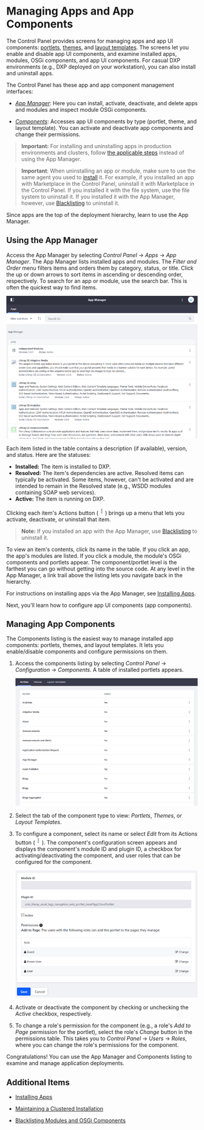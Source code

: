 # Managing Apps and App Components

The Control Panel provides screens for managing apps and app UI components: [portlets](https://help.liferay.com/hc/en-us/articles/360029046351-Introduction-to-Portlets), [themes](https://help.liferay.com/hc/en-us/articles/360035581011-UI-Architecture#themes), and [layout templates](https://help.liferay.com/hc/en-us/articles/360028726612-Layout-Templates). The screens let you enable and disable app UI components, and examine installed apps, modules, OSGi components, and app UI components. For casual DXP environments (e.g., DXP deployed on your workstation), you can also install and uninstall apps.

The Control Panel has these app and app component management interfaces:

- [*App Manager*](#using-the-app-manager): Here you can install, activate, deactivate, and delete apps and modules and inspect module OSGi components.

- [*Components*](#managing-app-components): Accesses app UI components by type (portlet, theme, and layout template). You can activate and deactivate app components and change their permissions.

> **Important:** For installing and uninstalling apps in production environments and clusters, follow [the applicable steps](./03-installing-apps.md#installing-apps-in-production) instead of using the App Manager.

> **Important**: When uninstalling an app or module, make sure to use the same agent you used to [install](./03-installing-apps.md) it. For example, if you installed an app with Marketplace in the Control Panel, uninstall it with Marketplace in the Control Panel. If you installed it with the file system, use the file system to uninstall it. If you installed it with the App Manager, however, use [Blacklisting](./05-blacklisting-osgi-bundles-and-components.md) to uninstall it.

Since apps are the top of the deployment hierarchy, learn to use the App Manager.

## Using the App Manager

Access the App Manager by selecting *Control Panel* &rarr; *Apps* &rarr; *App Manager*. The App Manager lists installed apps and modules. The *Filter and Order* menu filters items and orders them by category, status, or title. Click the up or down arrows to sort items in ascending or descending order, respectively. To search for an app or module, use the search bar. This is often the quickest way to find items.

![Figure 1: The App Manager manages apps, modules, and components installed in your DXP instance.](./managing-apps-and-app-components/app-manager.png)

Each item listed in the table contains a description (if available), version, and status. Here are the statuses:

- **Installed:** The item is installed to DXP.
- **Resolved:** The item's dependencies are active. Resolved items can typically be activated. Some items, however, can't be  activated and are intended to remain in the Resolved state (e.g., WSDD modules containing SOAP web services).
- **Active:** The item is running on DXP.

Clicking each item's Actions button (![Actions](./managing-apps-and-app-components/icon-actions.png)) brings up a menu that lets you activate, deactivate, or uninstall that item.

> **Note:** If you installed an app with the App Manager, use [Blacklisting](./05-blacklisting-osgi-bundles-and-components.md) to uninstall it.

To view an item's contents, click its name in the table. If you click an app, the app's modules are listed. If you click a module, the module's OSGi components and portlets appear. The component/portlet level is the farthest you can go without getting into the source code. At any level in the App Manager, a link trail above the listing lets you navigate back in the hierarchy.

For instructions on installing apps via the App Manager, see  [Installing Apps](./02-using-the-liferay-marketplace.md#installing-apps).

Next, you'll learn how to configure app UI components (app components).

## Managing App Components

The Components listing is the easiest way to manage installed app components: portlets, themes, and layout templates. It lets you enable/disable components and configure permissions on them.

1. Access the components listing by selecting *Control Panel* &rarr; *Configuration* &rarr; *Components*. A table of installed portlets appears.

    ![Figure 2: The components listing lets you manage the portlets, themes, and layout templates installed to your DXP instance.](./managing-apps-and-app-components/components-list.png)

1. Select the tab of the component type to view: *Portlets*, *Themes*, or *Layout Templates*.

1. To configure a component, select its name or select *Edit* from its Actions button (![Actions](./managing-apps-and-app-components/icon-actions.png)). The component's configuration screen appears and displays the component's module ID and plugin ID, a checkbox for activating/deactivating the component, and user roles that can be configured for the component.

    ![Figure 3: You can activate or deactivate a component, and change its permissions.](./managing-apps-and-app-components/components-configuration.png)

1. Activate or deactivate the component by checking or unchecking the *Active* checkbox, respectively.

1. To change a role's permission for the component (e.g., a role's *Add to Page* permission for the portlet), select the role's *Change* button in the permissions table. This takes you to *Control Panel* &rarr; *Users* &rarr; *Roles*, where you can change the role's permissions for the component.

Congratulations! You can use the App Manager and Components listing to examine and manage application deployments.

## Additional Items

- [Installing Apps](./03-installing-apps.md)

- [Maintaining a Clustered Installation](../../../installation-and-upgrades/10-maintaining-clusters/01-maintaining-clustered-installations.md)

- [Blacklisting Modules and OSGi Components](./05-blacklisting-osgi-bundles-and-components.md)
